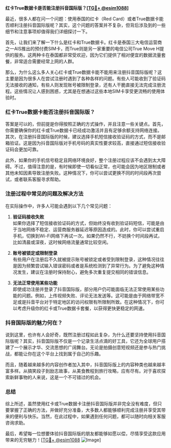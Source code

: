 **红卡True数据卡是否能注册抖音国际版？[[TG💪+ @esim1088](https://t.me/s/esim1088)]**

最近，很多人都在问一个问题：使用泰国的红卡（Red Card）或者True数据卡能否顺利注册抖音国际版呢？其实，这个问题的答案并不复杂，但背后涉及到的一些细节和注意事项却值得我们详细探讨一下。

首先，让我们来了解一下什么是红卡和True数据卡。红卡是泰国三大电信运营商之一AIS推出的预付费SIM卡，而True则是另一家重要的电信公司True Move H提供的服务。这两种卡在泰国都非常受欢迎，因为它们提供了相对便宜的数据流量套餐，非常适合需要经常上网的人群。

那么，为什么这么多人关心红卡或True数据卡能不能用来注册抖音国际版呢？这主要是因为很多人在尝试注册时遇到了各种各样的问题。有些人可能收到了验证码无法接收的通知，有些人则发现账号被限制登录，还有人干脆直接无法完成注册流程。这些情况让人感到困惑，尤其是在想通过这些本地SIM卡享受更流畅的使用体验时。

### 红卡True数据卡能否注册抖音国际版？

答案是可以的，但前提是你得按照正确的方式操作，并且注意一些关键点。首先，你需要确保你的红卡或True数据卡已经成功激活并且有足够余额支持网络连接。其次，在注册抖音国际版的时候，建议选择手机短信接收验证码的方式，而不是邮箱验证。这是因为抖音国际版对手机号码的真实性要求较高，直接通过短信接收验证码会更加可靠。

此外，如果你的手机信号稳定且网络环境良好，整个注册过程应该不会遇到太大障碍。不过，值得注意的是，有时候即使一切看似正常，也可能会因为地区限制或者其他未知因素导致注册失败。这种情况下，你可以尝试更换不同的时间段再次尝试，或者联系客服寻求帮助。

### 注册过程中常见的问题及解决方法

在实际操作中，许多人可能会遇到以下几个常见问题：

1. **验证码接收失败**  
   如果你选择了短信接收验证码的方式，但始终没有收到验证码短信，可能是由于当地网络不稳定、运营商服务器延迟等原因造成的。此时，你可以尝试重启手机，切换到Wi-Fi网络下再试一次。如果仍然不行，不妨换个时间段再试，比如清晨或深夜，这时候网络流量通常比较空闲。

2. **账号被锁定或限制登录**  
   有些用户在注册后不久就被提示账号被锁定或者受到限制登录，这种情况往往是因为频繁尝试输入错误密码或者是系统检测到了异常行为。为了避免这种情况发生，建议在注册时保持耐心，避免多次重复提交相同的错误信息。

3. **无法正常使用某些功能**  
   即使成功注册并登录了抖音国际版，部分用户仍可能面临无法正常使用某些功能的问题。例如，上传视频失败、评论无法发送等。这可能是由于网络带宽不足或是抖音平台对于特定地区的访问权限有所限制所致。在这种情况下，你可以考虑升级你的红卡或True数据卡套餐，以获得更快更稳定的网速。

### 抖音国际版的魅力何在？

说到这里，也许有人会好奇，既然注册过程如此复杂，为什么还要坚持使用抖音国际版呢？其实，抖音国际版不仅是一个记录生活点滴的好工具，它还为全球用户搭建了一个展示才华、交流思想的广阔舞台。无论是拍摄创意短视频还是参与热门挑战，都能让你在这个平台上找到属于自己的乐趣。

而且，随着越来越多的内容创作者加入其中，抖音国际版上的内容种类也越来越丰富多样。从搞笑段子到励志故事，从美食教程到旅行攻略，应有尽有。对于喜欢探索新鲜事物的人来说，这是一个不可错过的机会。

### 总结

综上所述，虽然使用红卡或True数据卡注册抖音国际版并非完全没有难度，但只要掌握了正确的方法，并做好充分准备，大多数人都能够顺利完成注册并享受其带来的便利与快乐。当然，在此过程中，如果遇到任何问题，都可以随时向相关客服咨询求助。

最后，希望每一位想要体验抖音国际版的朋友都能够如愿以偿，尽情享受这款应用带来的无穷魅力！[[TG💪+ @esim1088](https://t.me/s/esim1088) ![Image](https://i.postimg.cc/4NQfJmqS/Snipaste-2025-05-13-00-14-12.png)]